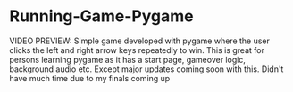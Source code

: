 # Running-Game-Pygame
VIDEO PREVIEW: 
Simple game developed with pygame where the user clicks the left and right arrow keys repeatedly to win. This is great for persons learning pygame as it has a start page, gameover logic, background audio etc. Except major updates coming soon with this. Didn't have much time due to my finals coming up 
